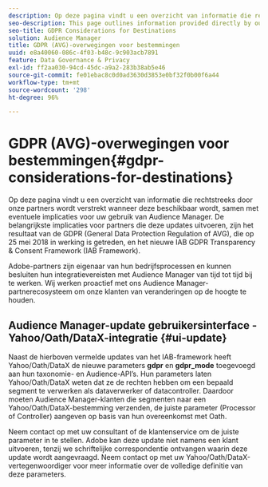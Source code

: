 ```yaml
---
description: Op deze pagina vindt u een overzicht van informatie die rechtstreeks door onze partners wordt verstrekt wanneer deze beschikbaar wordt, samen met eventuele implicaties voor uw gebruik van Audience Manager. De belangrijkste implicaties voor partners die deze updates uitvoeren, zijn het resultaat van de GDPR (General Data Protection Regulation of AVG), die op 25 mei 2018 in werking is getreden, en het nieuwe IAB GDPR Transparency & Consent Framework (IAB Framework).
seo-description: This page outlines information provided directly by our partners, as it becomes available, along with any implications related to your Audience Manager practice. Key implications for partners making these updates are the result of GDPR (General Data Protection Regulation), which went into effect on May 25th, 2018 and the new IAB GDPR Transparency & Consent Framework (IAB Framework).
seo-title: GDPR Considerations for Destinations
solution: Audience Manager
title: GDPR (AVG)-overwegingen voor bestemmingen
uuid: e8a40060-086c-4f03-b48c-9c903acb7891
feature: Data Governance & Privacy
exl-id: ff2aa030-94cd-45dc-a9a2-283b38ab5e46
source-git-commit: fe01ebac8c0d0ad3630d3853e0bf32f0b00f6a44
workflow-type: tm+mt
source-wordcount: '298'
ht-degree: 96%

---
```


# GDPR (AVG)-overwegingen voor bestemmingen{#gdpr-considerations-for-destinations}

Op deze pagina vindt u een overzicht van informatie die rechtstreeks door onze partners wordt verstrekt wanneer deze beschikbaar wordt, samen met eventuele implicaties voor uw gebruik van Audience Manager. De belangrijkste implicaties voor partners die deze updates uitvoeren, zijn het resultaat van de GDPR (General Data Protection Regulation of AVG), die op 25 mei 2018 in werking is getreden, en het nieuwe IAB GDPR Transparency &amp; Consent Framework (IAB Framework).

Adobe-partners zijn eigenaar van hun bedrijfsprocessen en kunnen besluiten hun integratievereisten met Audience Manager van tijd tot tijd bij te werken. Wij werken proactief met ons Audience Manager-partnerecosysteem om onze klanten van veranderingen op de hoogte te houden.

<!-- ## Audience Manager Partner Updates - ID Syncs {#partner-updates-id-syncs}

Some partners, as listed in the table below, have changed their integration requirements with Audience Manager to include support based on the IAB Framework, in order to comply with GDPR standards.

<table id="table_335A470D4F10434E9CF587089FB54B0C"> 
 <thead> 
  <tr> 
   <th colname="col1" class="entry"> <p>Partner Name </p> </th> 
   <th colname="col2" class="entry"> <p>Expected Impact </p> </th> 
   <th colname="col3" class="entry"> <p>Status of the change </p> </th> 
  </tr>
 </thead>
 <tbody> 
  <tr> 
   <td colname="col1"> <p>Yahoo/Oath/DataX </p> </td> 
   <td colname="col2"> <p>ID syncs for users in the European Union are dropped by the partner </p> </td> 
   <td colname="col3"> <p>Live since May 22nd 2018 </p> </td> 
  </tr> 
  <tr> 
   <td colname="col1"> <p>Trade Desk </p> </td> 
   <td colname="col2"> <p>ID syncs for users in the European Union are dropped by the partner </p> </td> 
   <td colname="col3"> <p>Not live yet </p> </td> 
  </tr> 
  <tr> 
   <td colname="col1"> <p>Rubicon </p> </td> 
   <td colname="col2"> <p>ID syncs for users in the European Union are dropped by the partner </p> </td> 
   <td colname="col3"> <p>Not live yet </p> </td> 
  </tr> 
  <tr> 
   <td colname="col1"> <p>LiveRamp </p> </td> 
   <td colname="col2"> <p>ID syncs for users in the European Union are dropped by the partner </p> </td> 
   <td colname="col3"> <p>Not live yet </p> </td> 
  </tr> 
 </tbody> 
</table> -->

## Audience Manager-update gebruikersinterface - Yahoo/Oath/DataX-integratie {#ui-update}

Naast de hierboven vermelde updates van het IAB-framework heeft Yahoo/Oath/DataX de nieuwe parameters **gdpr** en **gdpr_mode** toegevoegd aan hun taxonomie- en Audience-API’s. Hun parameters laten Yahoo/Oath/DataX weten dat ze de rechten hebben om een bepaald segment te verwerken als dataverwerker of datacontroller. Daardoor moeten Audience Manager-klanten die segmenten naar een Yahoo/Oath/DataX-bestemming verzenden, de juiste parameter (Processor of Controller) aangeven op basis van hun overeenkomst met Oath.

Neem contact op met uw consultant of de klantenservice om de juiste parameter in te stellen. Adobe kan deze update niet namens een klant uitvoeren, tenzij we schriftelijke correspondentie ontvangen waarin deze update wordt aangevraagd. Neem contact op met uw Yahoo/Oath/DataX-vertegenwoordiger voor meer informatie over de volledige definitie van deze parameters.
